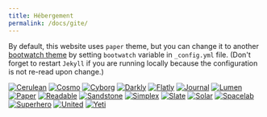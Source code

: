 ```yaml
---
title: Hébergement
permalink: /docs/gite/
---
```


By default, this website uses `paper` theme, but you can change it to another [bootwatch theme](https://bootswatch.com/) by setting
`bootwatch` variable in `_config.yml` file.
(Don't forget to restart `Jekyll` if you are running locally because the configuration is not re-read upon change.)




<div id="aniimated-thumbnials">

<a href="#cerulean/"><img src="https://bootswatch.com/cerulean/thumbnail.png"  alt="Cerulean"></a>
<a href="#cosmo/"><img  src="https://bootswatch.com/cosmo/thumbnail.png" alt="Cosmo"></a>
<a href="#cyborg/"><img  src="https://bootswatch.com/cyborg/thumbnail.png" alt="Cyborg"></a>
<a href="#darkly/"><img  src="https://bootswatch.com/darkly/thumbnail.png" alt="Darkly"></a>
<a href="#flatly/"><img  src="https://bootswatch.com/flatly/thumbnail.png" alt="Flatly"></a>
<a href="#journal/"><img  src="https://bootswatch.com/journal/thumbnail.png" alt="Journal"></a>
<a href="#lumen/"><img src="https://bootswatch.com/lumen/thumbnail.png"  alt="Lumen"></a>
<a href="#paper/"><img  src="https://bootswatch.com/paper/thumbnail.png" alt="Paper"></a>
<a href="#readable/"><img  src="https://bootswatch.com/readable/thumbnail.png" alt="Readable"></a>
<a href="#sandstone/"><img src="https://bootswatch.com/sandstone/thumbnail.png"  alt="Sandstone"></a>
<a href="#simplex/"><img  src="https://bootswatch.com/simplex/thumbnail.png" alt="Simplex"></a>
<a href="#slate/"><img  src="https://bootswatch.com/slate/thumbnail.png" alt="Slate"></a>
<a href="#solar/"><img  src="https://bootswatch.com/solar/thumbnail.png" alt="Solar"></a>
<a href="#spacelab/"><img  src="https://bootswatch.com/spacelab/thumbnail.png" alt="Spacelab"></a>
<a href="#superhero/"><img  src="https://bootswatch.com/superhero/thumbnail.png" alt="Superhero"></a>
<a href="#united/"><img  src="https://bootswatch.com/united/thumbnail.png" alt="United"></a>
<a href="#yeti/"><img  src="https://bootswatch.com/yeti/thumbnail.png" alt="Yeti"></a>

</div>